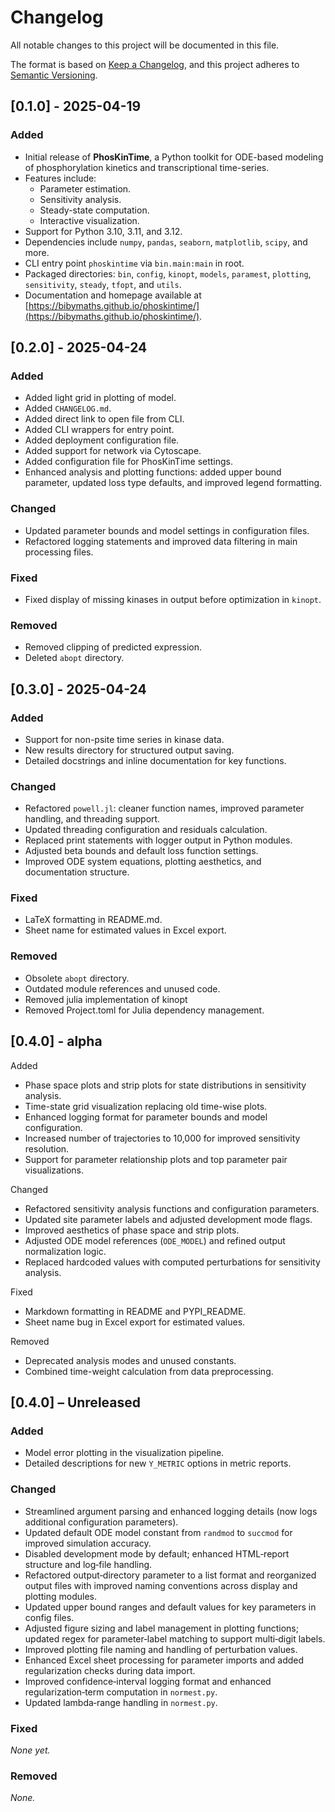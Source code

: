 # Changelog

All notable changes to this project will be documented in this file.

The format is based on [Keep a Changelog](https://keepachangelog.com/en/1.0.0/), and this project adheres
to [Semantic Versioning](https://semver.org/spec/v2.0.0.html).

## [0.1.0] - 2025-04-19

### Added

- Initial release of **PhosKinTime**, a Python toolkit for ODE-based modeling of phosphorylation kinetics and
  transcriptional time-series.
- Features include:
    - Parameter estimation.
    - Sensitivity analysis.
    - Steady-state computation.
    - Interactive visualization.
- Support for Python 3.10, 3.11, and 3.12.
- Dependencies include `numpy`, `pandas`, `seaborn`, `matplotlib`, `scipy`, and more.
- CLI entry point `phoskintime` via `bin.main:main` in root.
- Packaged directories: `bin`, `config`, `kinopt`, `models`, `paramest`, `plotting`, `sensitivity`, `steady`, `tfopt`,
  and `utils`.
- Documentation and homepage available
  at [https://bibymaths.github.io/phoskintime/](https://bibymaths.github.io/phoskintime/).

## [0.2.0] - 2025-04-24

### Added

- Added light grid in plotting of model.
- Added `CHANGELOG.md`.
- Added direct link to open file from CLI.
- Added CLI wrappers for entry point.
- Added deployment configuration file.
- Added support for network via Cytoscape.
- Added configuration file for PhosKinTime settings.
- Enhanced analysis and plotting functions: added upper bound parameter, updated loss type defaults, and improved legend
  formatting.

### Changed

- Updated parameter bounds and model settings in configuration files.
- Refactored logging statements and improved data filtering in main processing files.

### Fixed

- Fixed display of missing kinases in output before optimization in `kinopt`.

### Removed

- Removed clipping of predicted expression.
- Deleted `abopt` directory.

## [0.3.0] - 2025-04-24

### Added

- Support for non-psite time series in kinase data.
- New results directory for structured output saving.
- Detailed docstrings and inline documentation for key functions.

### Changed

- Refactored `powell.jl`: cleaner function names, improved parameter handling, and threading support.
- Updated threading configuration and residuals calculation.
- Replaced print statements with logger output in Python modules.
- Adjusted beta bounds and default loss function settings.
- Improved ODE system equations, plotting aesthetics, and documentation structure.

### Fixed

- LaTeX formatting in README.md.
- Sheet name for estimated values in Excel export.

### Removed

- Obsolete `abopt` directory.
- Outdated module references and unused code.
- Removed julia implementation of kinopt
- Removed Project.toml for Julia dependency management.
 
## [0.4.0] - alpha

Added  
- Phase space plots and strip plots for state distributions in sensitivity analysis.  
- Time-state grid visualization replacing old time-wise plots.  
- Enhanced logging format for parameter bounds and model configuration.  
- Increased number of trajectories to 10,000 for improved sensitivity resolution.  
- Support for parameter relationship plots and top parameter pair visualizations.  

Changed  
- Refactored sensitivity analysis functions and configuration parameters.  
- Updated site parameter labels and adjusted development mode flags.  
- Improved aesthetics of phase space and strip plots.  
- Adjusted ODE model references (`ODE_MODEL`) and refined output normalization logic.  
- Replaced hardcoded values with computed perturbations for sensitivity analysis.  

Fixed  
- Markdown formatting in README and PYPI_README.  
- Sheet name bug in Excel export for estimated values.  

Removed  
- Deprecated analysis modes and unused constants.  
- Combined time-weight calculation from data preprocessing. 

## [0.4.0] – Unreleased

### Added

* Model error plotting in the visualization pipeline.
* Detailed descriptions for new `Y_METRIC` options in metric reports.

### Changed

* Streamlined argument parsing and enhanced logging details (now logs additional configuration parameters).
* Updated default ODE model constant from `randmod` to `succmod` for improved simulation accuracy.
* Disabled development mode by default; enhanced HTML‐report structure and log‐file handling.
* Refactored output‐directory parameter to a list format and reorganized output files with improved naming conventions across display and plotting modules.
* Updated upper bound ranges and default values for key parameters in config files.
* Adjusted figure sizing and label management in plotting functions; updated regex for parameter‐label matching to support multi‐digit labels.
* Improved plotting file naming and handling of perturbation values.
* Enhanced Excel sheet processing for parameter imports and added regularization checks during data import.
* Improved confidence‐interval logging format and enhanced regularization‐term computation in `normest.py`.
* Updated lambda‐range handling in `normest.py`.

### Fixed

*None yet.*

### Removed

*None.*
 
